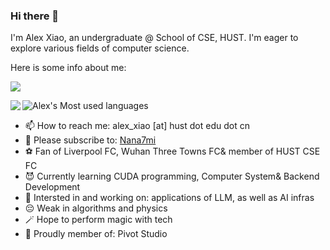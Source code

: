 ### Hi there 👋

I'm Alex Xiao, an undergraduate @ School of CSE, HUST. I'm eager to explore various fields of computer science.

Here is some info about me:

![](https://komarev.com/ghpvc/?username=Alex4210987)

<img align="left" src="https://github-readme-stats.vercel.app/api?username=Alex4210987&show_icons=true&theme=onedark">

![Alex's Most used languages](https://github-readme-stats.vercel.app/api/top-langs?username=Alex4210987&show_icons=true&count_private=true&theme=gotham)

- 📫 How to reach me: alex_xiao [at] hust dot edu dot cn
- 🦈 Please subscribe to: [Nana7mi](https://space.bilibili.com/434334701)
- ⚽ Fan of Liverpool FC, Wuhan Three Towns FC& member of HUST CSE FC
- 😈 Currently learning CUDA programming, Computer System& Backend Development
- 👀 Intersted in and working on: applications of LLM, as well as AI infras
- 😔 Weak in algorithms and physics
- 🪄 Hope to perform magic with tech
- 🦚 Proudly member of: Pivot Studio
